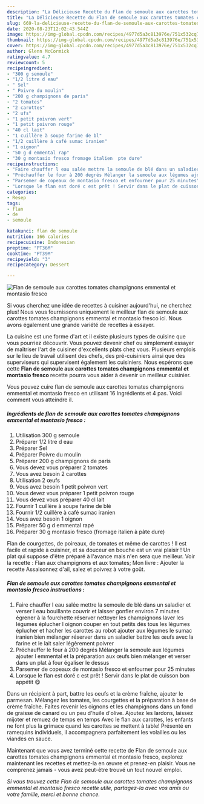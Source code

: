 ```yaml
---
description: "La Délicieuse Recette du Flan de semoule aux carottes tomates champignons emmental et montasio fresco"
title: "La Délicieuse Recette du Flan de semoule aux carottes tomates champignons emmental et montasio fresco"
slug: 669-la-delicieuse-recette-du-flan-de-semoule-aux-carottes-tomates-champignons-emmental-et-montasio-fresco
date: 2020-08-23T12:02:43.544Z
image: https://img-global.cpcdn.com/recipes/4977d5a3c813976e/751x532cq70/flan-de-semoule-aux-carottes-tomates-champignons-emmental-et-montasio-fresco-photo-principale-de-la-recette.jpg
thumbnail: https://img-global.cpcdn.com/recipes/4977d5a3c813976e/751x532cq70/flan-de-semoule-aux-carottes-tomates-champignons-emmental-et-montasio-fresco-photo-principale-de-la-recette.jpg
cover: https://img-global.cpcdn.com/recipes/4977d5a3c813976e/751x532cq70/flan-de-semoule-aux-carottes-tomates-champignons-emmental-et-montasio-fresco-photo-principale-de-la-recette.jpg
author: Glenn McCormick
ratingvalue: 4.7
reviewcount: 5
recipeingredient:
- "300 g semoule"
- "1/2 litre d eau"
- " Sel"
- " Poivre du moulin"
- "200 g champignons de paris"
- "2 tomates"
- "2 carottes"
- "2 ufs"
- "1 petit poivron vert"
- "1 petit poivron rouge"
- "40 cl lait"
- "1 cuillère à soupe farine de bl"
- "1/2 cuillère à café sumac iranien"
- "1 oignon"
- "50 g d emmental rap"
- "30 g montasio fresco fromage italien  pte dure"
recipeinstructions:
- "Faire chauffer l eau salée mettre la semoule de blé dans un saladier et verser l eau bouillante couvrir et laisser gonfler environ 7 minutes égrener à la fourchette réserver nettoyer les champignons laver les légumes éplucher l oignon couper en tout petits dés tous les légumes éplucher et hacher les carottes au robot ajouter aux légumes le sumac iranien bien mélanger réserver dans un saladier battre les œufs avec la farine et le lait saler légèrement poivrer"
- "Préchauffer le four à 200 degrés Mélanger la semoule aux légumes ajouter l emmental et la préparation aux œufs bien mélanger et verser dans un plat à four égaliser le dessus"
- "Parsemer de copeaux de montasio fresco et enfourner pour 25 minutes"
- "Lorsque le flan est doré c est prêt ! Servir dans le plat de cuisson bon appétit 😋"
categories:
- Resep
tags:
- flan
- de
- semoule

katakunci: flan de semoule 
nutrition: 166 calories
recipecuisine: Indonesian
preptime: "PT36M"
cooktime: "PT39M"
recipeyield: "3"
recipecategory: Dessert

---
```



![Flan de semoule aux carottes tomates champignons emmental et montasio fresco](https://img-global.cpcdn.com/recipes/4977d5a3c813976e/751x532cq70/flan-de-semoule-aux-carottes-tomates-champignons-emmental-et-montasio-fresco-photo-principale-de-la-recette.jpg)

Si vous cherchez une idée de recettes à cuisiner aujourd'hui, ne cherchez plus! Nous vous fournissons uniquement le meilleur flan de semoule aux carottes tomates champignons emmental et montasio fresco ici. Nous avons également une grande variété de recettes à essayer.

La cuisine est une forme d'art et il existe plusieurs types de cuisine que vous pourriez découvrir. Vous pouvez devenir chef ou simplement essayer de maîtriser l'art de cuisiner d'excellents plats chez vous. Plusieurs emplois sur le lieu de travail utilisent des chefs, des pré-cuisiniers ainsi que des superviseurs qui supervisent également les cuisiniers. Nous espérons que cette <strong> Flan de semoule aux carottes tomates champignons emmental et montasio fresco </strong> recette pourra vous aider à devenir un meilleur cuisinier.

<!--inarticleads1-->

Vous pouvez cuire flan de semoule aux carottes tomates champignons emmental et montasio fresco en utilisant 16 Ingrédients et 4 pas. Voici comment vous atteindre il.

##### Ingrédients de flan de semoule aux carottes tomates champignons emmental et montasio fresco :

1. Utilisation 300 g semoule
1. Préparer 1/2 litre d eau
1. Préparer  Sel
1. Préparer  Poivre du moulin
1. Préparer 200 g champignons de paris
1. Vous devez vous préparer 2 tomates
1. Vous avez besoin 2 carottes
1. Utilisation 2 œufs
1. Vous avez besoin 1 petit poivron vert
1. Vous devez vous préparer 1 petit poivron rouge
1. Vous devez vous préparer 40 cl lait
1. Fournir 1 cuillère à soupe farine de blé
1. Fournir 1/2 cuillère à café sumac iranien
1. Vous avez besoin 1 oignon
1. Préparer 50 g d emmental rapé
1. Préparer 30 g montasio fresco (fromage italien à pâte dure)


Flan de courgettes, de poireaux, de tomates et même de carottes ! Il est facile et rapide à cuisiner, et sa douceur en bouche est un vrai plaisir ! Un plat qui suppose d&#39;être préparé à l&#39;avance mais n&#39;en sera que meilleur. Voir la recette : Flan aux champignons et aux tomates; Mon livre : Ajouter la recette Assaisonnez d&#39;ail, salez et poivrez à votre goût. 

<!--inarticleads2-->

##### Flan de semoule aux carottes tomates champignons emmental et montasio fresco instructions :

1. Faire chauffer l eau salée mettre la semoule de blé dans un saladier et verser l eau bouillante couvrir et laisser gonfler environ 7 minutes égrener à la fourchette réserver nettoyer les champignons laver les légumes éplucher l oignon couper en tout petits dés tous les légumes éplucher et hacher les carottes au robot ajouter aux légumes le sumac iranien bien mélanger réserver dans un saladier battre les œufs avec la farine et le lait saler légèrement poivrer
1. Préchauffer le four à 200 degrés Mélanger la semoule aux légumes ajouter l emmental et la préparation aux œufs bien mélanger et verser dans un plat à four égaliser le dessus
1. Parsemer de copeaux de montasio fresco et enfourner pour 25 minutes
1. Lorsque le flan est doré c est prêt ! Servir dans le plat de cuisson bon appétit 😋


Dans un récipient à part, battre les oeufs et la crème fraîche, ajouter le parmesan. Mélangez les tomates, les courgettes et la préparation à base de crème fraîche. Faites revenir les oignons et les champignons dans un fond de graisse de canard ou un peu d&#39;huile d&#39;olive. Ajoutez les lardons, laissez mijoter et remuez de temps en temps Avec le flan aux carottes, les enfants ne font plus la grimace quand les carottes se mettent à table! Présenté en ramequins individuels, il accompagnera parfaitement les volailles ou les viandes en sauce. 

<!--inarticleads1-->

<p>
Maintenant que vous avez terminé cette recette de Flan de semoule aux carottes tomates champignons emmental et montasio fresco, explorez maintenant les recettes et mettez-la en œuvre et prenez-en plaisir. Vous ne comprenez jamais - vous avez peut-être trouvé un tout nouvel emploi.
</p>

<p>
<i>Si vous trouvez cette Flan de semoule aux carottes tomates champignons emmental et montasio fresco recette utile, partagez-la avec vos amis ou votre famille, merci et bonne chance.</i>
</p>
